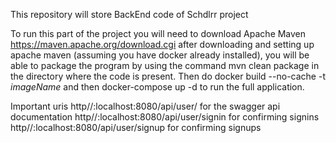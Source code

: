 This repository will store BackEnd code of Schdlrr project

To run this part of the project you will need to download Apache Maven https://maven.apache.org/download.cgi 
after downloading and setting up apache maven (assuming you have docker already installed), you will be able to package the program
by using the command mvn clean package in the directory where the code is present. Then do docker build --no-cache -t *imageName* and then
docker-compose up -d to run the full application.

Important uris
http//:localhost:8080/api/user/ for the swagger api documentation
http//:localhost:8080/api/user/signin for confirming signins
http//:localhost:8080/api/user/signup for confirming signups